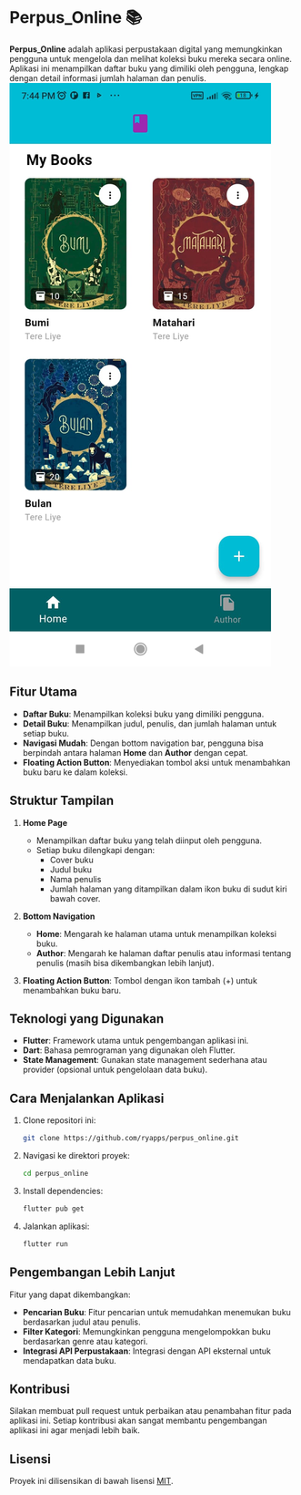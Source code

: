 # Perpus_Online 📚

**Perpus_Online** adalah aplikasi perpustakaan digital yang memungkinkan pengguna untuk mengelola dan melihat koleksi buku mereka secara online. Aplikasi ini menampilkan daftar buku yang dimiliki oleh pengguna, lengkap dengan detail informasi jumlah halaman dan penulis.
![Desain Aplikasi](assets/img/ss_perpus.jpg)
## Fitur Utama

- **Daftar Buku**: Menampilkan koleksi buku yang dimiliki pengguna.
- **Detail Buku**: Menampilkan judul, penulis, dan jumlah halaman untuk setiap buku.
- **Navigasi Mudah**: Dengan bottom navigation bar, pengguna bisa berpindah antara halaman **Home** dan **Author** dengan cepat.
- **Floating Action Button**: Menyediakan tombol aksi untuk menambahkan buku baru ke dalam koleksi.

## Struktur Tampilan

1. **Home Page**

   - Menampilkan daftar buku yang telah diinput oleh pengguna.
   - Setiap buku dilengkapi dengan:
     - Cover buku
     - Judul buku
     - Nama penulis
     - Jumlah halaman yang ditampilkan dalam ikon buku di sudut kiri bawah cover.

2. **Bottom Navigation**

   - **Home**: Mengarah ke halaman utama untuk menampilkan koleksi buku.
   - **Author**: Mengarah ke halaman daftar penulis atau informasi tentang penulis (masih bisa dikembangkan lebih lanjut).

3. **Floating Action Button**: Tombol dengan ikon tambah (+) untuk menambahkan buku baru.

## Teknologi yang Digunakan

- **Flutter**: Framework utama untuk pengembangan aplikasi ini.
- **Dart**: Bahasa pemrograman yang digunakan oleh Flutter.
- **State Management**: Gunakan state management sederhana atau provider (opsional untuk pengelolaan data buku).

## Cara Menjalankan Aplikasi

1. Clone repositori ini:
   ```bash
   git clone https://github.com/ryapps/perpus_online.git
   ```
2. Navigasi ke direktori proyek:
   ```bash
   cd perpus_online
   ```
3. Install dependencies:
   ```bash
   flutter pub get
   ```
4. Jalankan aplikasi:
   ```bash
   flutter run
   ```

## Pengembangan Lebih Lanjut

Fitur yang dapat dikembangkan:

- **Pencarian Buku**: Fitur pencarian untuk memudahkan menemukan buku berdasarkan judul atau penulis.
- **Filter Kategori**: Memungkinkan pengguna mengelompokkan buku berdasarkan genre atau kategori.
- **Integrasi API Perpustakaan**: Integrasi dengan API eksternal untuk mendapatkan data buku.

## Kontribusi

Silakan membuat pull request untuk perbaikan atau penambahan fitur pada aplikasi ini. Setiap kontribusi akan sangat membantu pengembangan aplikasi ini agar menjadi lebih baik.

## Lisensi

Proyek ini dilisensikan di bawah lisensi [MIT](LICENSE).
